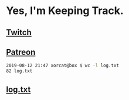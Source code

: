 # Yes, I'm Keeping Track.

## [Twitch](https://twitch.tv/ojreeves)
## [Patreon](https://patreon.com/ojreeves)

```bash
2019-08-12 21:47 xorcat@box $ wc -l log.txt
82 log.txt
```

## [log.txt](/log.txt)
